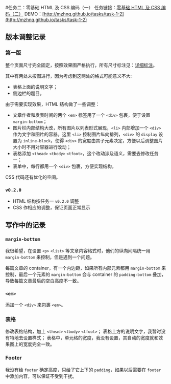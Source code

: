 #任务二：零基础 HTML 及 CSS 编码（一）
任务链接：[零基础 HTML 及 CSS 编码（二）](http://ife.baidu.com/task/detail?taskId=2)
DEMO：[http://mzhnq.github.io/tasks/task-1-2](http://mzhnq.github.io/tasks/task-1-2)

## 版本调整记录
### 第一版

整个页面尺寸完全固定，按照效果图严格执行，所有尺寸标注见：[详细标注](./img/详细标注.png)。

其中有两处未按图进行，因为考虑到这两处的格式可能意义不大:
- 表格上面的说明文字；
- 侧边栏的题目。

由于需要实现效果，HTML 结构做了一些调整：
- 文章作者和发表时间的两个 `<em>` 标签用了一个 `<div>` 包裹，便于设置 `margin-bottom`；
- 图片栏内部结构大改，所有图片以列表形式展现，`<li>` 内部增加一个 `<div>` 作为文字和图片的容器。这里 `<li>` 控制图片纵向排列，`<div>` 的 `display` 设置为 `inline-block`，使得 `<div>` 的宽度由其子元素决定，方便以后调整图片大小时不用对容器进行改动；
- 表格添加 `<thead>` `<tbody>` `<tfoot>`，这个改动涉及语义，需要去修改任务一；
- 表单中，每行都用一个 `<div>` 包裹，方便实现结构。

CSS 代码还有优化的空间。

### `v0.2.0`

- HTML 结构按任务一 `v0.2.0` 调整
- CSS 作相应的调整，保证页面正常显示


## 写作中的记录
### `margin-bottom`
我很希望，在设置 `<p>` `<list>` 等文章内容格式时，他们的纵向间隔统一用 `margin-bottom` 来控制，但是遇到一个问题。

每篇文章的 container，有一个内边距，如果所有内部元素都用 `margin-bottom` 来控制，最后一个元素的 `margin-bottom` 会与 container 的 `padding-bottom` 叠加，导致每篇文章最后的空白高度不一致。

### `<em>`
添加一个 `<div>` 来包裹 `<em>`。

### 表格
修改表格结构，加上 `<thead>` `<tbody>` `<tfoot>`；
表格上方的说明文字，我暂时没有特地去设置样式；
表格中，单元格的宽度，我没有设置，其自动的宽度就和效果图上的宽度完全一致。

### Footer
我没有给 `footer` 确定高度，只给了它上下的 `padding`，如果以后需要在 `footer` 中添加内容，可以保证不受到干扰。